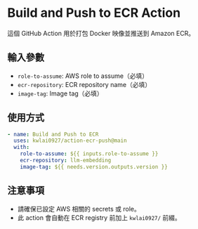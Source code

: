 # Build and Push to ECR Action

這個 GitHub Action 用於打包 Docker 映像並推送到 Amazon ECR。

## 輸入參數

- `role-to-assume`: AWS role to assume（必填）
- `ecr-repository`: ECR repository name（必填）
- `image-tag`: Image tag（必填）

## 使用方式

```yaml
- name: Build and Push to ECR
  uses: kwlai0927/action-ecr-push@main
  with:
    role-to-assume: ${{ inputs.role-to-assume }}
    ecr-repository: llm-embedding
    image-tag: ${{ needs.version.outputs.version }}
```

## 注意事項

- 請確保已設定 AWS 相關的 secrets 或 role。
- 此 action 會自動在 ECR registry 前加上 `kwlai0927/` 前綴。
